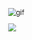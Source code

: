 ![gif](https://giffiles.alphacoders.com/822/8223.gif)

 <img src="https://github-readme-stats.vercel.app/api/top-langs?username=codelust" class="center"> 


